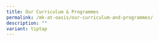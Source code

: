 ```yaml
---
title: Our Curriculum & Programmes
permalink: /mk-at-oasis/our-curriculum-and-programmes/
description: ""
variant: tiptap
---
```

<h4></h4><p></p>
